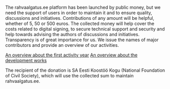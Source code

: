 The rahvaalgatus.ee platform has been launched by public money, but we need the support of users in order to maintain it and to ensure quality, discussions and initiatives. Contributions of any amount will be helpful, whether of 5, 50 or 500 euros. The collected money will help cover the costs related to digital signing, to secure technical support and security and help towards advising the authors of discussions and initiatives. Transparency is of great importance for us. We issue the names of major contributors and provide an overview of our activities.

[An overview about the first activity year](http://help.rahvaalgatus.ee/abi/rahvaalgatusveebi-esitlus)
[An overview about the development works](https://github.com/rahvaalgatus/rahvaalgatus/projects/4)

The recipient of the donation is SA Eesti Koostöö Kogu (National Foundation of Civil Society), which will use the collected sum to maintain rahvaalgatus.ee.
